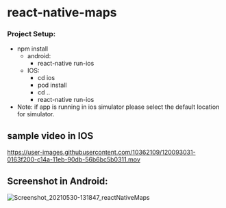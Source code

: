 # react-native-maps

### Project Setup:
- npm install
    - android: 
      - react-native run-ios
    - IOS:
       - cd ios
       - pod install
       - cd ..
       - react-native run-ios
 - Note: if app is running in ios simulator please select the default location for simulator. 
 
 ## sample video in IOS
 https://user-images.githubusercontent.com/10362109/120093031-0163f200-c14a-11eb-90db-56b6bc5b0311.mov
 
 
 ## Screenshot in Android:
 ![Screenshot_20210530-131847_reactNativeMaps](https://user-images.githubusercontent.com/10362109/120092991-b77b0c00-c149-11eb-8bcf-56bb2a29916c.jpg)

 
